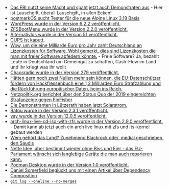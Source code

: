 * [Das FBI nutzt seine Macht und späht jetzt auch Demonstraten aus](http://blog.fefe.de/?ts=9a94ee99) - Hier ist Lauschgift, überall Lauschgift, in allen Ecken!
* [postmarkOS sucht Tester für die neue Alpine Linux 3.18 Basis](https://postmarketos.org/blog/2023/05/21/call-for-testers/)
* [WordPress wurde in der Version 6.2.2 veröffentlicht.](https://www.borncity.com/blog/2023/05/20/wordpress-6-2-2-freigegeben/)
* [ZFSBootMenu wurde in der Version 2.2.0 veröffentlicht.](https://github.com/zbm-dev/zfsbootmenu/releases/tag/v2.2.0)
* [Alternativlos wurde in der Version 51 veröffentlicht.](https://alternativlos.org/51/)
* [CUPS ist kaputt.](https://www.heise.de/news/Drucksystem-CUPS-Codeschmuggel-aus-dem-Netz-moeglich-9061315.html)
* [Wow, um die eine Milliarde Euro pro Jahr zahlt Deutschland an Lizenzkosten für Software. Wohl gemerkt, dies sind Lizenzkosten die man mit freier Software abfedern könnte.](http://blog.fefe.de/?ts=9a95f0b6) - Freie Software? Ja, bezahlt Leute in Deutschland um Gemeingut zu schaffen, Cash-Flow im Land und ihr kriegt was ihr wollt
* [Chaosradio wurde in der Version 279 veröffentlicht.](https://chaosradio.de/zugriff-auf-gesundheitsdaten)
* [Hätten gern noch zwei Nullen mehr sein können, die EU-Datenschützer fordern von Hackfressenbuch eine 1,2 Milliarden Euro Strafzahlung und die Rückführung europäischer Daten, heim ins Reich.](https://www.borncity.com/blog/2023/05/22/eu-datenschtzer-brummen-meta-12-milliarden-geldbue-auf-datentransfer-in-die-usa-verboten/)
* [Netzpolitik.org berichtet über den Status Quo der 2019 eingereichten Strafanzeige gegen FinFisher](https://netzpolitik.org/2023/unsere-strafanzeige-staatsanwaltschaft-erhebt-anklage-gegen-finfisher/)
* [Die Demonstranten in Lützerath haben jetzt Solarstrom.](https://netzpolitik.org/2023/luetzerath-und-co-kein-klimaprotest-ohne-infrastruktur/)
* [Batou wurde in der Version 2.3.1 veröffentlicht.](https://github.com/flyingcircusio/batou/pull/372)
* [yay wurde in der Version 12.0.5 veröffentlicht.](https://github.com/Jguer/yay/releases/tag/v12.0.5)
* [arch-linux-live-cd-iso-with-zfs wurde in der Version 2.9.0 veröffentlicht.](https://github.com/stevleibelt/arch-linux-live-cd-iso-with-zfs/releases/tag/2.9.0) - Damit kann ab jetzt auch ein arch live linux mit zfs und lts-kernel gebaut werden
* [Wem gehört das Land? Zunehmend Blackrock oder, medial geschrieben, den Saudis](https://netzfrauen.org/2023/05/23/landgrabbing-4/)
* [Nette Idee, aber bestimmt wieder ohne Biss und Eier - das EU-Parlament wünscht sich langlebige Geräte die man auch reparieren kann.](https://netzpolitik.org/2023/recht-auf-reparatur-eu-parlament-will-langlebigere-geraete/)
* [Podman Desktop wurde in der Version 1.0 veröffentlicht.](https://www.phoronix.com/news/Podman-Desktop-1.0)
* [Daniel Somerfield beglückt uns mit einen Artikel über Dependency Composition](https://martinfowler.com/articles/dependency-composition.html)
* [`git log --oneline --no-merges`](https://www.30secondsofcode.org/git/s/view-commits-summary/)

